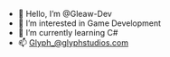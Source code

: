 - 👋 Hello, I’m @Gleaw-Dev
- 👀 I’m interested in Game Development
- 🌱 I’m currently learning C#
- 📫 Glyph_@glyphstudios.com

<!---
Gleaw-Dev/Gleaw-Dev is a ✨ special ✨ repository because its `README.md` (this file) appears on your GitHub profile.
You can click the Preview link to take a look at your changes.
--->
